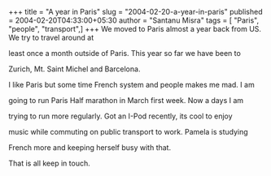 +++
title = "A year in Paris"
slug = "2004-02-20-a-year-in-paris"
published = 2004-02-20T04:33:00+05:30
author = "Santanu Misra"
tags = [ "Paris", "people", "transport",]
+++
We moved to Paris almost a year back from US. We try to travel around at

least once a month outside of Paris. This year so far we have been to

Zurich, Mt. Saint Michel and Barcelona.



I like Paris but some time French system and people makes me mad. I am

going to run Paris Half marathon in March first week. Now a days I am

trying to run more regularly. Got an I-Pod recently, its cool to enjoy

music while commuting on public transport to work. Pamela is studying

French more and keeping herself busy with that.



That is all keep in touch.
